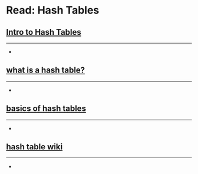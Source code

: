 # Read: Hash Tables

## [Intro to Hash Tables](https://codefellows.github.io/common_curriculum/data_structures_and_algorithms/Code_401/class-30/resources/Hashtables.html)
****
  * 

## [what is a hash table?](https://www.youtube.com/watch?v=MfhjkfocRR0)
****
  * 

## [basics of hash tables](https://www.hackerearth.com/practice/data-structures/hash-tables/basics-of-hash-tables/tutorial/)
****
  * 

## [hash table wiki](https://en.wikipedia.org/wiki/Hash_table)
****
  * 